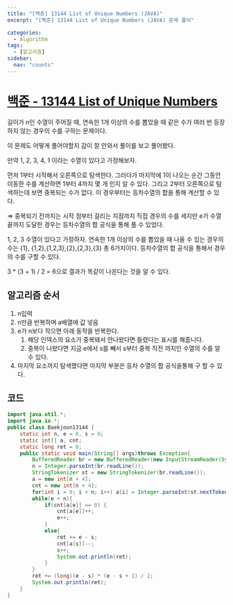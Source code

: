 ```yaml
---
title: "[백준] 13144 List of Unique Numbers (JAVA)"
excerpt: "[백준] 13144 List of Unique Numbers (JAVA) 문제 풀이"

categories:
  - Algorithm
tags:
  - [알고리즘]
sidebar:
  nav: "counts"
---
```


# [백준 - 13144 List of Unique Numbers](https://www.acmicpc.net/problem/13144)

길이가 n인 수열이 주어질 때, 연속한 1개 이상의 수를 뽑았을 때 같은 수가 여러 번 등장하지 않는 경우의 수를 구하는 문제이다.

이 문제도 어떻게 풀어야할지 감이 잘 안와서 풀이를 보고 풀어봤다.

만약 1, 2, 3, 4, 1 이라는 수열이 있다고 가정해보자.

먼저 1부터 시작해서 오른쪽으로 탐색한다. 그러다가 마지막에 1이 나오는 순간 그동안 이동한 수를 계산하면 1부터 4까지 몇 개 인지 알 수 있다. 그리고 2부터 오른쪽으로 탐색하는데 보면 중복되는 수가 없다. 이 경우부터는 등차수열의 합을 통해 계산할 수 있다.

⇒ 중복되기 전까지는 시작 점부터 걸리는 지점까지 직접 경우의 수를 세지만 e가 수열 끝까지 도달한 경우는 등차수열의 합 공식을 통해 풀 수 있었다.

1, 2, 3 수열이 있다고 가정하자. 연속한 1개 이상의 수를 뽑았을 때 나올 수 있는 경우의 수는 {1}, {1,2},{1,2,3},{2},{2,3},{3} 총 6가지이다. 등차수열의 합 공식을 통해서 경우의 수를 구할 수 있다.

3 \* (3 + 1) / 2 = 6으로 결과가 똑같이 나온다는 것을 알 수 있다.

## 알고리즘 순서

1. n입력
2. n만큼 반복하며 a배열에 값 넣음
3. e가 n보다 작으면 아래 동작을 반복한다.
   1. 해당 인덱스의 요소가 중복돼서 안나왔다면 들렸다는 표시를 해줍니다.
   2. 중복이 나왔다면 지금 e에서 s를 빼서 s부터 중복 직전 까지인 수열의 수를 알 수 있다.
4. 마지막 요소까지 탐색했다면 마지막 부분은 등차 수열의 합 공식을통해 구 할 수 있다.

## 코드

```java
import java.util.*;
import java.io.*;
public class Baekjoon13144 {
    static int n, e = 0, s = 0;
    static int[] a, cnt;
    static long ret = 0;
    public static void main(String[] args)throws Exception{
        BufferedReader br = new BufferedReader(new InputStreamReader(System.in));
        n = Integer.parseInt(br.readLine());
        StringTokenizer st = new StringTokenizer(br.readLine());
        a = new int[n + 4];
        cnt = new int[n + 4];
        for(int i = 0; i < n; i++) a[i] = Integer.parseInt(st.nextToken());
        while(e < n){
            if(cnt[a[e]] == 0) {
                cnt[a[e]]++;
                e++;
            }
            else{
                ret += e - s;
                cnt[a[s]]--;
                s++;
                System.out.println(ret);
            }
        }
        ret += (long)(e - s) * (e - s + 1) / 2;
        System.out.println(ret);
    }
}
```
